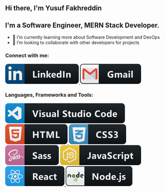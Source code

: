 ## Hi there, I'm Yusuf Fakhreddin

## I'm a Software Engineer, MERN Stack Developer.

- 🌱 I’m currently learning more about Software Development and DevOps
- 👯 I’m looking to collaborate with other developers for projects

### Connect with me:

<p align="left">
<a href="https://www.linkedin.com/in/yusuf-fakhreddin-a89343211/">
    <img src="https://raw.githubusercontent.com/MikeCodesDotNET/ColoredBadges/master/svg/social/linkedin.svg" alt="LinkedIn Contact" style="vertical-align:top margin:6px 4px">
  </a> 
  <a href="mailto:yusuffakhreddin@gmail.com?">
    <img src="https://raw.githubusercontent.com/MikeCodesDotNET/ColoredBadges/master/svg/social/gmail.svg" alt="Email Contact: yusuffakhreddin@gmail.com" style="vertical-align:top margin:6px 4px">
  </a>  
</p>

### Languages, Frameworks and Tools:

<p align="left">
<a href="#">
    <img src="https://raw.githubusercontent.com/MikeCodesDotNET/ColoredBadges/master/svg/dev/tools/visualstudio_code.svg" alt="visualstudio code" style="vertical-align:top margin:6px 4px">
  </a>  
<a href="#">
    <img src="https://raw.githubusercontent.com/MikeCodesDotNET/ColoredBadges/master/svg/dev/languages/html.svg" alt="visualstudio code" style="vertical-align:top margin:6px 4px">
  </a>  
<a href="#">
    <img src="https://raw.githubusercontent.com/MikeCodesDotNET/ColoredBadges/master/svg/dev/languages/css3.svg" alt="visualstudio code" style="vertical-align:top margin:6px 4px">
  </a>  
<a href="#">
    <img src="https://raw.githubusercontent.com/MikeCodesDotNET/ColoredBadges/master/svg/dev/languages/sass.svg" alt="visualstudio code" style="vertical-align:top margin:6px 4px">
  </a>  
<a href="#">
    <img src="https://raw.githubusercontent.com/MikeCodesDotNET/ColoredBadges/master/svg/dev/languages/js.svg" alt="visualstudio code" style="vertical-align:top margin:6px 4px">
  </a>  
  <a href="#">
    <img src="https://raw.githubusercontent.com/MikeCodesDotNET/ColoredBadges/master/svg/dev/frameworks/react.svg" alt="visualstudio code" style="vertical-align:top margin:6px 4px">
  </a>  
  <a href="#">
    <img src="https://raw.githubusercontent.com/MikeCodesDotNET/ColoredBadges/master/svg/dev/frameworks/nodejs.svg" alt="visualstudio code" style="vertical-align:top margin:6px 4px">
  </a> 
</p>
